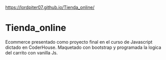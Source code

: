 https://lordpiter07.github.io/Tienda_online/

# Tienda_online
Ecommerce presentado como proyecto final en el curso de Javascript dictado en CoderHouse.
Maquetado con bootstrap y programada la logica del carrito con vanilla Js.
